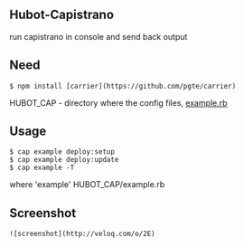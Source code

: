 ## Hubot-Capistrano

run capistrano in console and send back output

## Need

    $ npm install [carrier](https://github.com/pgte/carrier)

HUBOT_CAP - directory where the config files, [example.rb](https://github.com/pomeo/hubot-capistrano/example.rb)
    
## Usage

    $ cap example deploy:setup
    $ cap example deploy:update
    $ cap example -T

where 'example' HUBOT_CAP/example.rb

## Screenshot

    ![screenshot](http://veloq.com/o/2E)